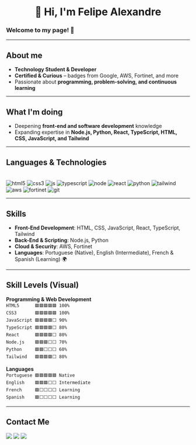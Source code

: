 # <center> 👋 Hi, I'm Felipe Alexandre</center>

### Welcome to my page! 👋

---

## About me

- **Technology Student & Developer**  
- **Certified & Curious** – badges from Google, AWS, Fortinet, and more  
- Passionate about **programming, problem-solving, and continuous learning**  

---

## What I'm doing

- Deepening **front-end and software development** knowledge  
- Expanding expertise in **Node.js, Python, React, TypeScript, HTML, CSS, JavaScript, and Tailwind**  

---

## Languages & Technologies

<div style="display: inline_block"><br/>
  <img align="center" alt="html5" src="https://img.shields.io/badge/HTML5-E34F26?style=for-the-badge&logo=html5&logoColor=white">
  <img align="center" alt="css3" src="https://img.shields.io/badge/CSS3-1572B6?style=for-the-badge&logo=css3&logoColor=white">
  <img align="center" alt="js" src="https://img.shields.io/badge/JavaScript-323330?style=for-the-badge&logo=javascript&logoColor=F7DF1E">
  <img align="center" alt="typescript" src="https://img.shields.io/badge/TypeScript-3178C6?style=for-the-badge&logo=typescript&logoColor=white">
  <img align="center" alt="node" src="https://img.shields.io/badge/Node.js-43853D?style=for-the-badge&logo=node.js&logoColor=white">
  <img align="center" alt="react" src="https://img.shields.io/badge/React-20232A?style=for-the-badge&logo=react&logoColor=61DAFB">
  <img align="center" alt="python" src="https://img.shields.io/badge/Python-14354C?style=for-the-badge&logo=python&logoColor=white">
  <img align="center" alt="tailwind" src="https://img.shields.io/badge/Tailwind_CSS-06B6D4?style=for-the-badge&logo=tailwind-css&logoColor=white">
  <img align="center" alt="aws" src="https://img.shields.io/badge/AWS-232F3E?style=for-the-badge&logo=amazon-aws&logoColor=FF9900">
  <img align="center" alt="fortinet" src="https://img.shields.io/badge/Fortinet-BA0C2F?style=for-the-badge&logo=fortinet&logoColor=white">
  <img align="center" alt="git" src="https://img.shields.io/badge/GIT-E44C30?style=for-the-badge&logo=git&logoColor=white">
</div>

---

## Skills

- **Front-End Development**: HTML, CSS, JavaScript, React, TypeScript, Tailwind  
- **Back-End & Scripting**: Node.js, Python  
- **Cloud & Security**: AWS, Fortinet  
- **Languages**: Portuguese (Native), English (Intermediate), French & Spanish (Learning) 🌍  

---

## Skill Levels (Visual)

**Programming & Web Development**  
`HTML5      🟩🟩🟩🟩🟩 100%`  
`CSS3       🟩🟩🟩🟩🟩 100%`  
`JavaScript 🟩🟩🟩🟩⬜ 90%`  
`TypeScript 🟩🟩🟩🟩⬜ 80%`  
`React      🟩🟩🟩🟩⬜ 80%`  
`Node.js    🟩🟩🟩⬜⬜ 70%`  
`Python     🟩🟩⬜⬜⬜ 60%`  
`Tailwind   🟩🟩🟩🟩⬜ 80%`  

**Languages**  
`Portuguese 🟩🟩🟩🟩🟩 Native`  
`English    🟩🟩🟩⬜⬜ Intermediate`  
`French     🟩⬜⬜⬜⬜ Learning`  
`Spanish    🟩⬜⬜⬜⬜ Learning`  

---

## Contact Me

<p align="left">
  <a href="https://www.linkedin.com/in/felipe-alexandre-dos-santos-assis/"><img src="https://img.shields.io/badge/LinkedIn-0077B5?style=for-the-badge&logo=linkedin&logoColor=white"></a>
  <a href="https://www.credly.com/users/felipe-alexandre-dos-santos-assis/badges#credly"><img src="https://img.shields.io/badge/Certifications-4AB2F9?style=for-the-badge&logo=credly&logoColor=white"></a>
  <a href="https://www.twitch.tv/agonisingbasher"><img src="https://img.shields.io/badge/Twitch-9146FF?style=for-the-badge&logo=twitch&logoColor=white"></a> 
